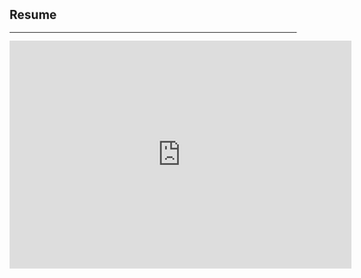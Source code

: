 ## Resume
---

<embed src="https://www.alshal.info/pdf/sample_presentation.pdf" width="600" height="400" 
 type="application/pdf">
